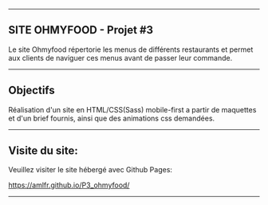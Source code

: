 __________________________
SITE OHMYFOOD - Projet #3
--------------------------

Le site Ohmyfood répertorie les menus de différents restaurants et permet aux clients de naviguer ces menus avant de passer leur commande.

__________
Objectifs
----------

Réalisation d'un site en HTML/CSS(Sass) mobile-first a partir de maquettes et d'un brief fournis, 
ainsi que des animations css demandées. 

________________
Visite du site:
----------------
Veuillez visiter le site hébergé avec Github Pages: 

https://amlfr.github.io/P3_ohmyfood/

***************************

